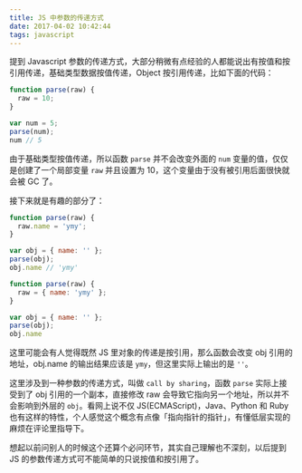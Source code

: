 ```yaml
---
title: JS 中参数的传递方式
date: 2017-04-02 10:42:44
tags: javascript
---
```


提到 Javascript 参数的传递方式，大部分稍微有点经验的人都能说出有按值和按引用传递，基础类型数据按值传递，Object 按引用传递，比如下面的代码：

```js
function parse(raw) {
  raw = 10;
}

var num = 5;
parse(num);
num // 5
```

由于基础类型按值传递，所以函数 `parse` 并不会改变外面的 `num` 变量的值，仅仅是创建了一个局部变量 `raw` 并且设置为 10，这个变量由于没有被引用后面很快就会被 GC 了。

接下来就是有趣的部分了：

```js
function parse(raw) {
  raw.name = 'ymy';
}

var obj = { name: '' };
parse(obj);
obj.name // 'ymy'
```

```js
function parse(raw) {
  raw = { name: 'ymy' };
}

var obj = { name: '' };
parse(obj);
obj.name
```

这里可能会有人觉得既然 JS 里对象的传递是按引用，那么函数会改变 obj 引用的地址，obj.name 的输出结果应该是 `ymy`，但这里实际上输出的是 `''`。

这里涉及到一种参数的传递方式，叫做 `call by sharing`，函数 `parse` 实际上接受到了 obj 引用的一个副本，直接修改 raw 会导致它指向另一个地址，所以并不会影响到外层的 `obj`。看网上说不仅 JS(ECMAScript)，Java、Python 和 Ruby 也有这样的特性，个人感觉这个概念有点像「指向指针的指针」，有懂低层实现的麻烦在评论里指导下。

想起以前问别人的时候这个还算个必问环节，其实自己理解也不深刻，以后提到 JS 的参数传递方式可不能简单的只说按值和按引用了。
